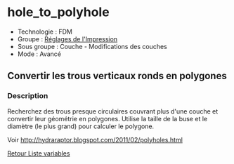 # hole_to_polyhole

* Technologie : FDM
* Groupe : [Réglages de l'Impression](../print_settings/print_settings.md)
* Sous groupe : Couche - Modifications des couches
* Mode : Avancé

## Convertir les trous verticaux ronds  en polygones

### Description

Recherchez des trous presque circulaires couvrant plus d'une couche et convertir leur géométrie en polygones.
Utilise la taille de la buse et le diamètre (le plus grand) pour calculer le polygone.

Voir http://hydraraptor.blogspot.com/2011/02/polyholes.html

[Retour Liste variables](variable_list.md)